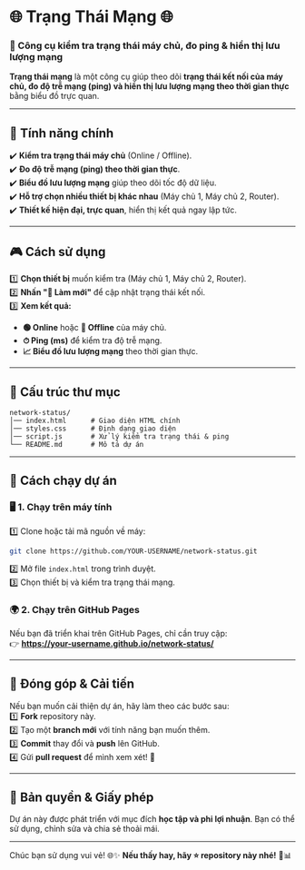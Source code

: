 


# 🌐 Trạng Thái Mạng 🌐  
### 🎯 Công cụ kiểm tra trạng thái máy chủ, đo ping & hiển thị lưu lượng mạng  

**Trạng thái mạng** là một công cụ giúp theo dõi **trạng thái kết nối của máy chủ, đo độ trễ mạng (ping) và hiển thị lưu lượng mạng theo thời gian thực** bằng biểu đồ trực quan.  

---

## 🌟 **Tính năng chính**  
✔️ **Kiểm tra trạng thái máy chủ** (Online / Offline).  
✔️ **Đo độ trễ mạng (ping) theo thời gian thực**.  
✔️ **Biểu đồ lưu lượng mạng** giúp theo dõi tốc độ dữ liệu.  
✔️ **Hỗ trợ chọn nhiều thiết bị khác nhau** (Máy chủ 1, Máy chủ 2, Router).  
✔️ **Thiết kế hiện đại, trực quan**, hiển thị kết quả ngay lập tức.  

---

## 🎮 **Cách sử dụng**  
1️⃣ **Chọn thiết bị** muốn kiểm tra (Máy chủ 1, Máy chủ 2, Router).  
2️⃣ **Nhấn "🔄 Làm mới"** để cập nhật trạng thái kết nối.  
3️⃣ **Xem kết quả:**  
   - **🟢 Online** hoặc **🔴 Offline** của máy chủ.  
   - **⏱ Ping (ms)** để kiểm tra độ trễ mạng.  
   - **📈 Biểu đồ lưu lượng mạng** theo thời gian thực.  

---

## 📂 **Cấu trúc thư mục**  
```
network-status/
│── index.html      # Giao diện HTML chính
│── styles.css      # Định dạng giao diện
│── script.js       # Xử lý kiểm tra trạng thái & ping
└── README.md       # Mô tả dự án
```

---

## 🚀 **Cách chạy dự án**  

### 🖥️ **1. Chạy trên máy tính**  
1️⃣ Clone hoặc tải mã nguồn về máy:  
```sh
git clone https://github.com/YOUR-USERNAME/network-status.git
```
2️⃣ Mở file `index.html` trong trình duyệt.  
3️⃣ Chọn thiết bị và kiểm tra trạng thái mạng.  

### 🌍 **2. Chạy trên GitHub Pages**  
Nếu bạn đã triển khai trên GitHub Pages, chỉ cần truy cập:  
👉 **https://your-username.github.io/network-status/**  

---

## 🎯 **Đóng góp & Cải tiến**  
Nếu bạn muốn cải thiện dự án, hãy làm theo các bước sau:  
1️⃣ **Fork** repository này.  
2️⃣ Tạo một **branch mới** với tính năng bạn muốn thêm.  
3️⃣ **Commit** thay đổi và **push** lên GitHub.  
4️⃣ Gửi **pull request** để mình xem xét! 🚀  

---

## 📜 **Bản quyền & Giấy phép**  
Dự án này được phát triển với mục đích **học tập và phi lợi nhuận**. Bạn có thể sử dụng, chỉnh sửa và chia sẻ thoải mái.  

---

Chúc bạn sử dụng vui vẻ! 🌐✨ **Nếu thấy hay, hãy ⭐ repository này nhé!** 🚀📊  



